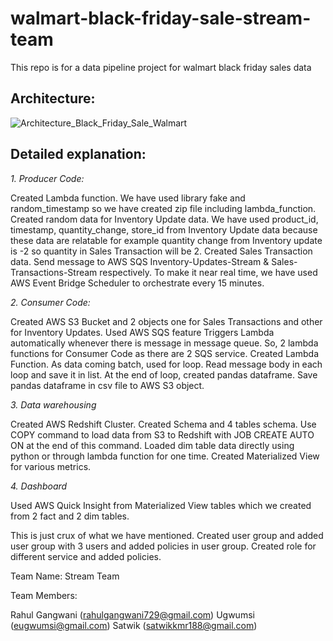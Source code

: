# walmart-black-friday-sale-stream-team
This repo is for a data pipeline project for walmart black friday sales data


## Architecture:

![Architecture_Black_Friday_Sale_Walmart](https://github.com/Ugwumsi/walmart-black-friday-sale-stream-team/assets/81196037/147c7aee-c4da-4b63-8e13-677185f4147e)


## Detailed explanation:

*1. Producer Code:*

Created Lambda function. 
We have used library fake and random_timestamp so we have created zip file including lambda_function.
Created random data for Inventory Update data.
We have used product_id, timestamp, quantity_change, store_id from Inventory Update data because these data are relatable for example quantity change from Inventory update is -2 so quantity in Sales Transaction will be 2.
Created Sales Transaction data.
Send message to AWS SQS Inventory-Updates-Stream & Sales-Transactions-Stream respectively.
To make it near real time, we have used AWS Event Bridge Scheduler to orchestrate every 15 minutes.

*2. Consumer Code:*

Created AWS S3 Bucket and 2 objects one for Sales Transactions and other for Inventory Updates.
Used AWS SQS feature Triggers Lambda automatically whenever there is message in message queue. 
So, 2 lambda functions for Consumer Code as there are 2 SQS service.
Created Lambda Function.
As data coming batch, used for loop.
Read message body in each loop and save it in list.
At the end of loop, created pandas dataframe.
Save pandas dataframe in csv file to AWS S3 object.

*3. Data warehousing*

Created AWS Redshift Cluster.
Created Schema and 4 tables schema.
Use COPY command to load data from S3 to Redshift with JOB CREATE <job-name> AUTO ON at the end of this command.
Loaded dim table data directly using python or through lambda function for one time.
Created Materialized View for various metrics.

*4. Dashboard*

Used AWS Quick Insight from Materialized View tables which we created from 2 fact and 2 dim tables.

This is just crux of what we have mentioned. 
Created user group and added user group with 3 users and added policies in user group.
Created role for different service and added policies.

Team Name: Stream Team

Team Members: 

Rahul Gangwani (rahulgangwani729@gmail.com)
Ugwumsi (eugwumsi@gmail.com)
Satwik (satwikkmr188@gmail.com)
